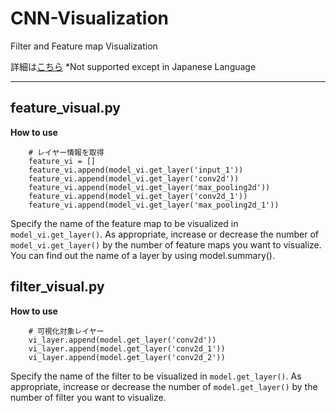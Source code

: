 # CNN-Visualization
Filter and Feature map Visualization

詳細は[こちら](https://qiita.com/hima_zin331/items/05c4a6a04e2f42300371)
*Not supported except in Japanese Language

___

## feature_visual.py

**How to use**

```
    # レイヤー情報を取得
    feature_vi = []
    feature_vi.append(model_vi.get_layer('input_1'))
    feature_vi.append(model_vi.get_layer('conv2d'))
    feature_vi.append(model_vi.get_layer('max_pooling2d'))
    feature_vi.append(model_vi.get_layer('conv2d_1'))
    feature_vi.append(model_vi.get_layer('max_pooling2d_1'))
```

Specify the name of the feature map to be visualized in `model_vi.get_layer()`.
As appropriate, increase or decrease the number of `model_vi.get_layer()` by the number of feature maps you want to visualize.
You can find out the name of a layer by using model.summary().

## filter_visual.py

**How to use**

```
    # 可視化対象レイヤー
    vi_layer.append(model.get_layer('conv2d'))
    vi_layer.append(model.get_layer('conv2d_1'))
    vi_layer.append(model.get_layer('conv2d_2'))
```

Specify the name of the filter to be visualized in `model.get_layer()`.
As appropriate, increase or decrease the number of `model.get_layer()` by the number of filter you want to visualize.
